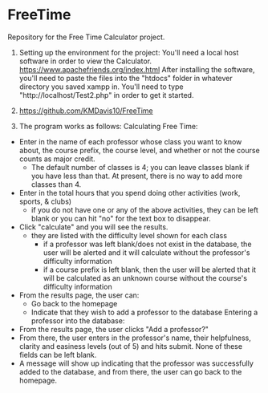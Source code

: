 # FreeTime
Repository for the Free Time Calculator project.

1. Setting up the environment for the project:
  You'll need a local host software in order to view the Calculator.
  https://www.apachefriends.org/index.html 
  After installing the software, you'll need to paste the files into the "htdocs" folder in whatever directory you saved xampp in. 
  You'll need to type "http://localhost/Test2.php" in order to get it started.
  
2. https://github.com/KMDavis10/FreeTime 

3. The program works as follows:
  Calculating Free Time: 
  - Enter in the name of each professor whose class you want to know about, the course prefix, the course level, and whether
    or not the course counts as major credit. 
    - The default number of classes is 4; you can leave classes blank if you have less than that. At present, there is no
      way to add more classes than 4.
  - Enter in the total hours that you spend doing other activities (work, sports, & clubs)
    - if you do not have one or any of the above activities, they can be left blank or you can hit "no" for the text box to
      disappear.
  - Click "calculate" and you will see the results.
    - they are listed with the difficulty level shown for each class
      - if a professor was left blank/does not exist in the database, the user will be alerted and it will calculate without
        the professor's difficulty information
      - if a course prefix is left blank, then the user will be alerted that it will be calculated as an unknown course without
        the course's difficulty information
  - From the results page, the user can:
    - Go back to the homepage
    - Indicate that they wish to add a professor to the database
Entering a professor into the database:
  - From the results page, the user clicks "Add a professor?"
  - From there, the user enters in the professor's name, their helpfulness, clarity and easiness levels (out of 5) and hits 
    submit. None of these fields can be left blank.
  - A message will show up indicating that the professor was successfully added to the database, and from there, the user
    can go back to the homepage.
    
